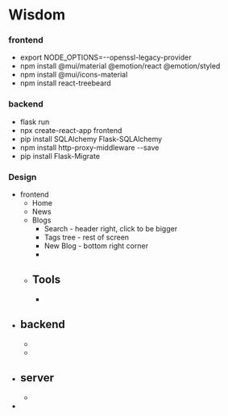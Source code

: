 # Wisdom

### frontend
- export NODE_OPTIONS=--openssl-legacy-provider
- npm install @mui/material @emotion/react @emotion/styled
- npm install @mui/icons-material
- npm install react-treebeard

### backend
- flask run
- npx create-react-app frontend
- pip install SQLAlchemy Flask-SQLAlchemy
- npm install http-proxy-middleware --save
- pip install Flask-Migrate





### Design
- frontend
    - Home
    - News
    - Blogs
        - Search - header right, click to be bigger
        - Tags tree - rest of screen
        - New Blog - bottom right corner
        - 
    - Tools
        - 
        - 
- backend
    - 
    - 
    - 
- server
    - 
    - 
- 